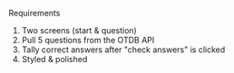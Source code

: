Requirements

1. Two screens (start & question)
2. Pull 5 questions from the OTDB API
3. Tally correct answers after "check answers" is clicked
4. Styled & polished